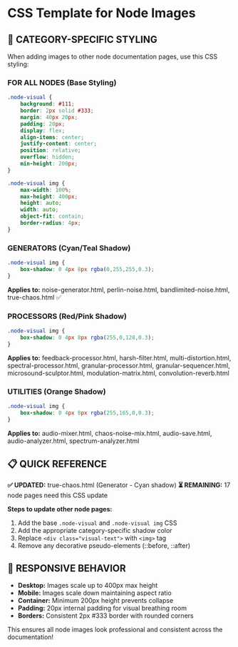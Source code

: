 # CSS Template for Node Images

## 🎨 **CATEGORY-SPECIFIC STYLING**

When adding images to other node documentation pages, use this CSS styling:

### **FOR ALL NODES** (Base Styling)
```css
.node-visual {
    background: #111;
    border: 2px solid #333;
    margin: 40px 20px;
    padding: 20px;
    display: flex;
    align-items: center;
    justify-content: center;
    position: relative;
    overflow: hidden;
    min-height: 200px;
}

.node-visual img {
    max-width: 100%;
    max-height: 400px;
    height: auto;
    width: auto;
    object-fit: contain;
    border-radius: 4px;
}
```

### **GENERATORS** (Cyan/Teal Shadow)
```css
.node-visual img {
    box-shadow: 0 4px 8px rgba(0,255,255,0.3);
}
```
**Applies to:** noise-generator.html, perlin-noise.html, bandlimited-noise.html, true-chaos.html ✅

### **PROCESSORS** (Red/Pink Shadow)  
```css
.node-visual img {
    box-shadow: 0 4px 8px rgba(255,0,128,0.3);
}
```
**Applies to:** feedback-processor.html, harsh-filter.html, multi-distortion.html, spectral-processor.html, granular-processor.html, granular-sequencer.html, microsound-sculptor.html, modulation-matrix.html, convolution-reverb.html

### **UTILITIES** (Orange Shadow)
```css
.node-visual img {
    box-shadow: 0 4px 8px rgba(255,165,0,0.3);
}
```
**Applies to:** audio-mixer.html, chaos-noise-mix.html, audio-save.html, audio-analyzer.html, spectrum-analyzer.html

## 📋 **QUICK REFERENCE**

**✅ UPDATED:** true-chaos.html (Generator - Cyan shadow)
**⏳ REMAINING:** 17 node pages need this CSS update

**Steps to update other node pages:**
1. Add the base `.node-visual` and `.node-visual img` CSS
2. Add the appropriate category-specific shadow color
3. Replace `<div class="visual-text">` with `<img>` tag
4. Remove any decorative pseudo-elements (::before, ::after)

## 🎯 **RESPONSIVE BEHAVIOR**

- **Desktop:** Images scale up to 400px max height
- **Mobile:** Images scale down maintaining aspect ratio  
- **Container:** Minimum 200px height prevents collapse
- **Padding:** 20px internal padding for visual breathing room
- **Borders:** Consistent 2px #333 border with rounded corners

This ensures all node images look professional and consistent across the documentation! 